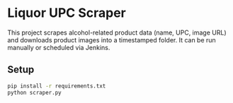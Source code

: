 # Liquor UPC Scraper

This project scrapes alcohol-related product data (name, UPC, image URL) and downloads product images into a timestamped folder. It can be run manually or scheduled via Jenkins.

## Setup
```bash
pip install -r requirements.txt
python scraper.py
